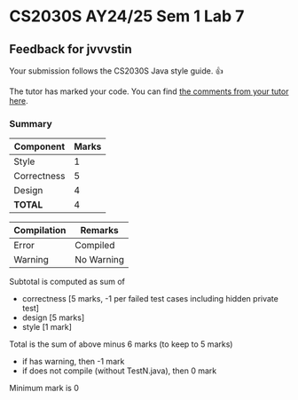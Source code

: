 # CS2030S AY24/25 Sem 1 Lab 7
## Feedback for jvvvstin
Your submission follows the CS2030S Java style guide. :+1:

The tutor has marked your code. You can find [the comments from your tutor here](https://www.github.com/nus-cs2030s-2425-s1/ex7-jvvvstin/commit/0128ffa11ff19b6f695c0f85372591dbc9ef92d6).
### Summary

| Component | Marks |
|-----------|-------|
| Style | 1 |
| Correctness | 5 |
| Design | 4 |
| **TOTAL** | 4 |

| Compilation | Remarks |
|--------|---------|
| Error | Compiled |
| Warning | No Warning |

Subtotal is computed as sum of
- correctness [5 marks, -1 per failed test cases including hidden private test]
- design [5 marks]
- style [1 mark]

Total is the sum of above minus 6 marks (to keep to 5 marks)
- if has warning, then -1 mark
- if does not compile (without TestN.java), then 0 mark

Minimum mark is 0


